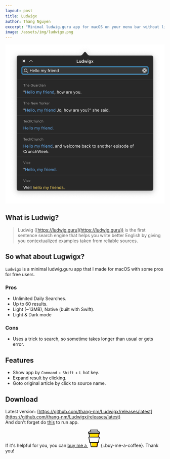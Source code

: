 ```yaml
---
layout: post
title: Ludwigx
author: Thang Nguyen
excerpt: "Minimal ludwig.guru app for macOS on your menu bar without limitation."
image: /assets/img/ludwigx.png
---
```


![Ludwigx](/assets/img/ludwigx-screenshot.png)

## What is Ludwig?

> Ludwig ([https://ludwig.guru](https://ludwig.guru)) is the first sentence search engine
that helps you write better English by giving you contextualized examples taken from reliable sources.

## So what about Lugwigx?

`Ludwigx` is a minimal ludwig.guru app that I made for macOS with some pros for free users.

### Pros  
- Unlimited Daily Searches.
- Up to 60 results.
- Light (~13MB), Native (built with Swift).
- Light & Dark mode

### Cons
- Uses a trick to search, so sometime takes longer than usual or gets error.


## Features

- Show app by `Command` + `Shift` + `L` hot key.
- Expand result by clicking.
- Goto original article by click to source name.

## Download

Latest version: [https://github.com/thang-nm/Ludwigx/releases/latest](https://github.com/thang-nm/Ludwigx/releases/latest) \
And don't forget do [this](https://osxdaily.com/2016/09/27/allow-apps-from-anywhere-macos-gatekeeper/) to run app.

If it's helpful for you, you can [buy me a ![coffee](/assets/img/coffee.svg)](https://www.buymeacoffee.com/thangnm){:.buy-me-a-coffee}. Thank you!